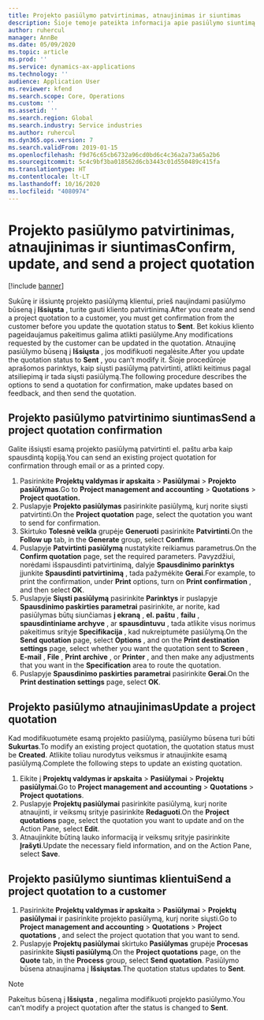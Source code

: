 ```yaml
---
title: Projekto pasiūlymo patvirtinimas, atnaujinimas ir siuntimas
description: Šioje temoje pateikta informacija apie pasiūlymo siuntimą klientui patvirtinti, keisti pagal atsiliepimą, tada iš naujo išsiųsti pasiūlymą.
author: ruhercul
manager: AnnBe
ms.date: 05/09/2020
ms.topic: article
ms.prod: ''
ms.service: dynamics-ax-applications
ms.technology: ''
audience: Application User
ms.reviewer: kfend
ms.search.scope: Core, Operations
ms.custom: ''
ms.assetid: ''
ms.search.region: Global
ms.search.industry: Service industries
ms.author: ruhercul
ms.dyn365.ops.version: 7
ms.search.validFrom: 2019-01-15
ms.openlocfilehash: f9d76c65cb6732a96cd0bd6c4c36a2a73a65a2b6
ms.sourcegitcommit: 5c4c9bf3ba018562d6cb3443c01d550489c415fa
ms.translationtype: HT
ms.contentlocale: lt-LT
ms.lasthandoff: 10/16/2020
ms.locfileid: "4080974"
---
```

# <a name="confirm-update-and-send-a-project-quotation"></a><span data-ttu-id="cd07d-103">Projekto pasiūlymo patvirtinimas, atnaujinimas ir siuntimas</span><span class="sxs-lookup"><span data-stu-id="cd07d-103">Confirm, update, and send a project quotation</span></span>

[!include [banner](../includes/banner.md)]

<span data-ttu-id="cd07d-104">Sukūrę ir išsiuntę projekto pasiūlymą klientui, prieš naujindami pasiūlymo būseną į **Išsiųsta** , turite gauti kliento patvirtinimą.</span><span class="sxs-lookup"><span data-stu-id="cd07d-104">After you create and send a project quotation to a customer, you must get confirmation from the customer before you update the quotation status to **Sent**.</span></span> <span data-ttu-id="cd07d-105">Bet kokius kliento pageidaujamus pakeitimus galima atlikti pasiūlyme.</span><span class="sxs-lookup"><span data-stu-id="cd07d-105">Any modifications requested by the customer can be updated in the quotation.</span></span> <span data-ttu-id="cd07d-106">Atnaujinę pasiūlymo būseną į **Išsiųsta** , jos modifikuoti negalėsite.</span><span class="sxs-lookup"><span data-stu-id="cd07d-106">After you update the quotation status to **Sent** , you can’t modify it.</span></span> <span data-ttu-id="cd07d-107">Šioje procedūroje aprašomos parinktys, kaip siųsti pasiūlymą patvirtinti, atlikti keitimus pagal atsiliepimą ir tada siųsti pasiūlymą.</span><span class="sxs-lookup"><span data-stu-id="cd07d-107">The following procedure describes the options to send a quotation for confirmation, make updates based on feedback, and then send the quotation.</span></span>

## <a name="send-a-project-quotation-confirmation"></a><span data-ttu-id="cd07d-108">Projekto pasiūlymo patvirtinimo siuntimas</span><span class="sxs-lookup"><span data-stu-id="cd07d-108">Send a project quotation confirmation</span></span>  

<span data-ttu-id="cd07d-109">Galite išsiųsti esamą projekto pasiūlymą patvirtinti el. paštu arba kaip spausdintą kopiją.</span><span class="sxs-lookup"><span data-stu-id="cd07d-109">You can send an existing project quotation for confirmation through email or as a printed copy.</span></span> 

1. <span data-ttu-id="cd07d-110">Pasirinkite **Projektų valdymas ir apskaita** > **Pasiūlymai** > **Projekto pasiūlymas**.</span><span class="sxs-lookup"><span data-stu-id="cd07d-110">Go to **Project management and accounting** > **Quotations** > **Project quotation.**</span></span> 
2. <span data-ttu-id="cd07d-111">Puslapyje **Projekto pasiūlymas** pasirinkite pasiūlymą, kurį norite siųsti patvirtinti.</span><span class="sxs-lookup"><span data-stu-id="cd07d-111">On the **Project quotation** page, select the quotation you want to send for confirmation.</span></span> 
3. <span data-ttu-id="cd07d-112">Skirtuko **Tolesnė veikla** grupėje **Generuoti** pasirinkite **Patvirtinti**.</span><span class="sxs-lookup"><span data-stu-id="cd07d-112">On the **Follow up** tab, in the **Generate** group, select **Confirm**.</span></span> 
4. <span data-ttu-id="cd07d-113">Puslapyje **Patvirtinti pasiūlymą** nustatykite reikiamus parametrus.</span><span class="sxs-lookup"><span data-stu-id="cd07d-113">On the **Confirm quotation** page, set the required parameters.</span></span> <span data-ttu-id="cd07d-114">Pavyzdžiui, norėdami išspausdinti patvirtinimą, dalyje **Spausdinimo parinktys** įjunkite **Spausdinti patvirtinimą** , tada pažymėkite **Gerai**.</span><span class="sxs-lookup"><span data-stu-id="cd07d-114">For example, to print the confirmation, under **Print** options, turn on **Print confirmation** , and then select **OK**.</span></span>
5. <span data-ttu-id="cd07d-115">Puslapyje **Siųsti pasiūlymą** pasirinkite **Parinktys** ir puslapyje **Spausdinimo paskirties parametrai** pasirinkite, ar norite, kad pasiūlymas būtų siunčiamas **į ekraną** , **el. paštu** , **failu** , **spausdintiniame archyve** , ar **spausdintuvu** , tada atlikite visus norimus pakeitimus srityje **Specifikacija** , kad nukreiptumėte pasiūlymą.</span><span class="sxs-lookup"><span data-stu-id="cd07d-115">On the **Send quotation** page, select **Options** , and on the **Print destination settings** page, select whether you want the quotation sent to **Screen** , **E-mail** , **File** , **Print archive** , or **Printer** , and then make any adjustments that you want in the **Specification** area to route the quotation.</span></span>
6. <span data-ttu-id="cd07d-116">Puslapyje **Spausdinimo paskirties parametrai** pasirinkite **Gerai**.</span><span class="sxs-lookup"><span data-stu-id="cd07d-116">On the **Print destination settings** page, select **OK**.</span></span>  

## <a name="update-a-project-quotation"></a><span data-ttu-id="cd07d-117">Projekto pasiūlymo atnaujinimas</span><span class="sxs-lookup"><span data-stu-id="cd07d-117">Update a project quotation</span></span>

<span data-ttu-id="cd07d-118">Kad modifikuotumėte esamą projekto pasiūlymą, pasiūlymo būsena turi būti **Sukurtas**.</span><span class="sxs-lookup"><span data-stu-id="cd07d-118">To modify an existing project quotation, the quotation status must be **Created**.</span></span> <span data-ttu-id="cd07d-119">Atlikite toliau nurodytus veiksmus ir atnaujinkite esamą pasiūlymą.</span><span class="sxs-lookup"><span data-stu-id="cd07d-119">Complete the following steps to update an existing quotation.</span></span> 

1. <span data-ttu-id="cd07d-120">Eikite į **Projektų valdymas ir apskaita** > **Pasiūlymai** > **Projektų pasiūlymai**.</span><span class="sxs-lookup"><span data-stu-id="cd07d-120">Go to **Project management and accounting** > **Quotations** > **Project quotations**.</span></span>
2. <span data-ttu-id="cd07d-121">Puslapyje **Projektų pasiūlymai** pasirinkite pasiūlymą, kurį norite atnaujinti, ir veiksmų srityje pasirinkite **Redaguoti**.</span><span class="sxs-lookup"><span data-stu-id="cd07d-121">On the **Project quotations** page, select the quotation you want to update and on the Action Pane, select **Edit**.</span></span>
3. <span data-ttu-id="cd07d-122">Atnaujinkite būtiną lauko informaciją ir veiksmų srityje pasirinkite **Įrašyti**.</span><span class="sxs-lookup"><span data-stu-id="cd07d-122">Update the necessary field information, and on the Action Pane, select **Save**.</span></span>  

## <a name="send-a-project-quotation-to-a-customer"></a><span data-ttu-id="cd07d-123">Projekto pasiūlymo siuntimas klientui</span><span class="sxs-lookup"><span data-stu-id="cd07d-123">Send a project quotation to a customer</span></span> 

1. <span data-ttu-id="cd07d-124">Pasirinkite **Projektų valdymas ir apskaita** > **Pasiūlymai** > **Projektų pasiūlymai** ir pasirinkite projekto pasiūlymą, kurį norite siųsti.</span><span class="sxs-lookup"><span data-stu-id="cd07d-124">Go to **Project management and accounting** > **Quotations** > **Project quotations** , and select the project quotation that you want to send.</span></span>
2. <span data-ttu-id="cd07d-125">Puslapyje **Projektų pasiūlymai** skirtuko **Pasiūlymas** grupėje **Procesas** pasirinkite **Siųsti pasiūlymą**.</span><span class="sxs-lookup"><span data-stu-id="cd07d-125">On the **Project quotations** page, on the **Quote** tab, in the **Process** group, select **Send quotation**.</span></span> <span data-ttu-id="cd07d-126">Pasiūlymo būsena atnaujinama į **Išsiųstas**.</span><span class="sxs-lookup"><span data-stu-id="cd07d-126">The quotation status updates to **Sent**.</span></span>

> [!NOTE]
> <span data-ttu-id="cd07d-127">Pakeitus būseną į **Išsiųsta** , negalima modifikuoti projekto pasiūlymo.</span><span class="sxs-lookup"><span data-stu-id="cd07d-127">You can’t modify a project quotation after the status is changed to **Sent**.</span></span>
